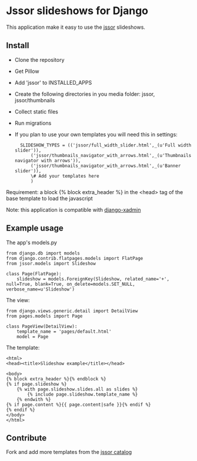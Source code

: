 Jssor slideshows for Django
==============

This application make it easy to use the [jssor](http://jssor.com/) slideshows.

Install
--------------

- Clone the repository
- Get Pillow
- Add 'jssor' to INSTALLED_APPS
- Create the following directories in you media folder: jssor, jssor/thumbnails
- Collect static files
- Run migrations
- If you plan to use your own templates you will need this in settings:

		SLIDESHOW_TYPES = (('jssor/full_width_slider.html',_(u'Full width slider')),
			('jssor/thumbnails_navigator_with_arrows.html',_(u'Thumbnails navigator with arrows')),
			('jssor/thumbnails_navigator_with_arrows.html',_(u'Banner slider')),
			\# Add your templates here
			)
	
Requirement: a block {% block extra_header %} in the \<head\> tag of the base template to load the javascript

Note: this application is compatible with [django-xadmin](https://github.com/sshwsfc/django-xadmin)

Example usage
--------------

The app's models.py

	from django.db import models
	from django.contrib.flatpages.models import FlatPage
	from jssor.models import Slideshow
	
	class Page(FlatPage):
	    slideshow = models.ForeignKey(Slideshow, related_name='+', null=True, blank=True, on_delete=models.SET_NULL, verbose_name=u'Slideshow')
	    
The view:

	from django.views.generic.detail import DetailView
	from pages.models import Page

	class PageView(DetailView):
	    template_name = 'pages/default.html'
	    model = Page
	    
The template:	    
	    
	<html>
	<head><title>Slideshow example</title></head>
	
	<body>
	{% block extra_header %}{% endblock %}
	{% if page.slideshow %}
		{% with page.slideshow.slides.all as slides %}
			{% include page.slideshow.template_name %}
		{% endwith %}
	{% if page.content %}{{ page.content|safe }}{% endif %}
	{% endif %}
	</body>
	</html>
	    
Contribute
--------------

Fork and add more templates from the [jssor catalog](http://jssor.com/demos/) 
